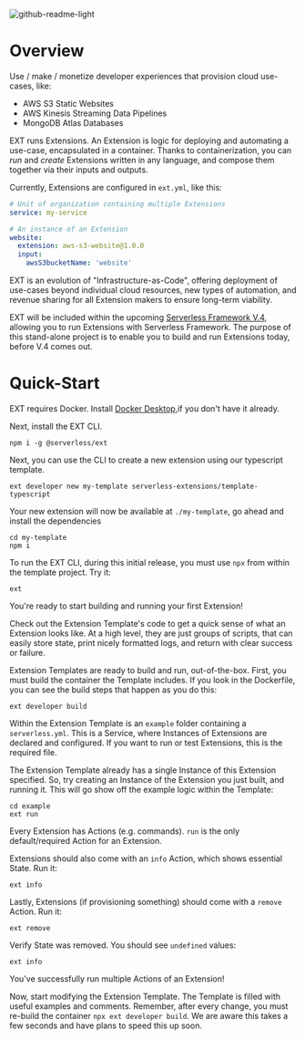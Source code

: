 ![github-readme-light](https://github.com/serverless/EXT/assets/2752551/778b80a7-7d71-4122-8c73-cd184ff4a721)

# Overview
Use / make / monetize developer experiences that provision cloud use-cases, like:

- AWS S3 Static Websites
- AWS Kinesis Streaming Data Pipelines
- MongoDB Atlas Databases

EXT runs Extensions. An Extension is logic for deploying and automating a use-case, encapsulated in a container. Thanks to containerization, you can _run_ and _create_ Extensions written in any language, and compose them together via their inputs and outputs.

Currently, Extensions are configured in `ext.yml`, like this:

```yaml
# Unit of organization containing multiple Extensions
service: my-service

# An instance of an Extension
website:
  extension: aws-s3-website@1.0.0
  input:
    awsS3bucketName: 'website'
```

EXT is an evolution of "Infrastructure-as-Code", offering deployment of use-cases beyond individual cloud resources, new types of automation, and revenue sharing for all Extension makers to ensure long-term viability.

EXT will be included within the upcoming [Serverless Framework V.4](https://github.com/serverless/serverless), allowing you to run Extensions with Serverless Framework. The purpose of this stand-alone project is to enable you to build and run Extensions today, before V.4 comes out.
  
# Quick-Start

EXT requires Docker. Install [Docker Desktop](https://www.docker.com/products/docker-desktop/),if you don't have it already.

Next, install the EXT CLI.

```
npm i -g @serverless/ext
```

Next, you can use the CLI to create a new extension using our typescript template.

```
ext developer new my-template serverless-extensions/template-typescript
```

Your new extension will now be available at `./my-template`, go ahead and install the dependencies

```
cd my-template
npm i
```

To run the EXT CLI, during this initial release, you must use `npx` from within the template project. Try it:

```
ext
```

You're ready to start building and running your first Extension!

Check out the Extension Template's code to get a quick sense of what an Extension looks like. At a high level, they are just groups of scripts, that can easily store state, print nicely formatted logs, and return with clear success or failure.

Extension Templates are ready to build and run, out-of-the-box. First, you must build the container the Template includes. If you look in the Dockerfile, you can see the build steps that happen as you do this:

```
ext developer build
```

Within the Extension Template is an `example` folder containing a `serverless.yml`. This is a Service, where Instances of Extensions are declared and configured. If you want to run or test Extensions, this is the required file.

The Extension Template already has a single Instance of this Extension specified. So, try creating an Instance of the Extension you just built, and running it. This will go show off the example logic within the Template:

```
cd example
ext run
```

Every Extension has Actions (e.g. commands). `run` is the only default/required Action for an Extension.

Extensions should also come with an `info` Action, which shows essential State. Run it:

```
ext info
```

Lastly, Extensions (if provisioning something) should come with a `remove` Action. Run it:

```
ext remove
```

Verify State was removed. You should see `undefined` values:

```
ext info
```

You've successfully run multiple Actions of an Extension!

Now, start modifying the Extension Template. The Template is filled with useful examples and comments. Remember, after every change, you must re-build the container `npx ext developer build`. We are aware this takes a few seconds and have plans to speed this up soon.
